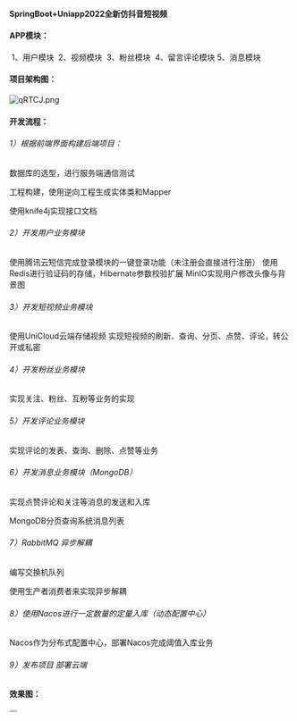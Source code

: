 #### SpringBoot+Uniapp2022全新仿抖音短视频



#### APP模块：

​		1、用户模块
​		2、视频模块
​		3、粉丝模块
​		4、留言评论模块
​		5、消息模块

#### 项目架构图：

![qRTCJ.png](https://s1.328888.xyz/2022/05/14/qRTCJ.png)



#### 开发流程：

###### 1）根据前端界面构建后端项目：
数据库的选型，进行服务端通信测试

工程构建，使用逆向工程生成实体类和Mapper

使用knife4j实现接口文档 

###### 2）开发用户业务模块
使用腾讯云短信完成登录模块的一键登录功能（未注册会直接进行注册）
使用Redis进行验证码的存储，Hibernate参数校验扩展
MinIO实现用户修改头像与背景图

###### 3）开发短视频业务模块 
使用UniCloud云端存储视频
实现短视频的刷新、查询、分页、点赞、评论，转公开或私密

###### 4）开发粉丝业务模块
实现关注、粉丝、互粉等业务的实现
###### 5）开发评论业务模块
实现评论的发表、查询、删除、点赞等业务
###### 6）开发消息业务模块（MongoDB）
实现点赞评论和关注等消息的发送和入库

MongoDB分页查询系统消息列表

###### 7）RabbitMQ 异步解耦

编写交换机队列

使用生产者消费者来实现异步解耦

###### 8）使用Nacos进行一定数量的定量入库（动态配置中心）

Nacos作为分布式配置中心，部署Nacos完成阈值入库业务

###### 9）发布项目 部署云端

#### 效果图：

<img src="https://s2.loli.net/2022/06/24/OU3FaQBlfd8Hurm.jpg" style="zoom:15%;" /><img src="https://s2.loli.net/2022/06/24/4BsWExympNbkMor.jpg" style="zoom:25%;" /><img src="https://s2.loli.net/2022/06/24/ZQtjMXzmqkIHcs1.jpg" style="zoom:25%;" /><img src="https://s2.loli.net/2022/06/24/WwgJB2hkLiPIqZS.jpg" style="zoom:25%;" />

